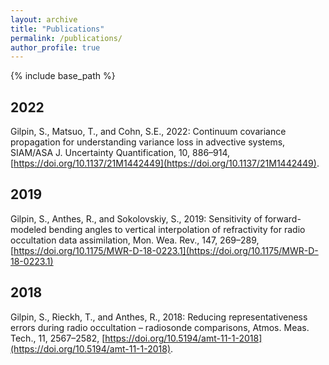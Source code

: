 ```yaml
---
layout: archive
title: "Publications"
permalink: /publications/
author_profile: true
---
```


{% include base_path %}


2022
------
Gilpin, S., Matsuo, T., and Cohn, S.E., 2022: Continuum covariance propagation for understanding variance loss in advective systems, SIAM/ASA J. Uncertainty Quantification, 10, 886–914, [https://doi.org/10.1137/21M1442449](https://doi.org/10.1137/21M1442449).


2019
------
Gilpin, S., Anthes, R., and Sokolovskiy, S., 2019: Sensitivity of forward-modeled bending angles to vertical interpolation of refractivity for radio occultation data assimilation, Mon. Wea. Rev., 147, 269–289, [https://doi.org/10.1175/MWR-D-18-0223.1](https://doi.org/10.1175/MWR-D-18-0223.1)


2018
------
Gilpin, S., Rieckh, T., and Anthes, R., 2018: Reducing representativeness errors during radio occultation – radiosonde comparisons, Atmos. Meas. Tech., 11, 2567–2582, [https://doi.org/10.5194/amt-11-1-2018](https://doi.org/10.5194/amt-11-1-2018).
